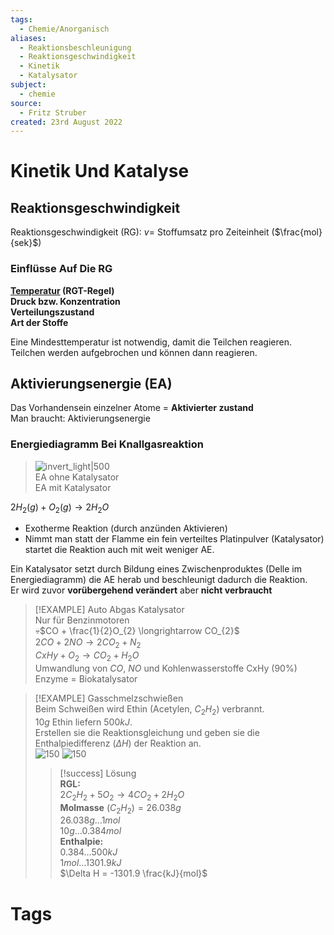 ```yaml
---
tags:
  - Chemie/Anorganisch
aliases:
  - Reaktionsbeschleunigung
  - Reaktionsgeschwindigkeit
  - Kinetik
  - Katalysator
subject:
  - chemie
source:
  - Fritz Struber
created: 23rd August 2022
---
```


# Kinetik Und Katalyse

## Reaktionsgeschwindigkeit

Reaktionsgeschwindigkeit (RG): $v=$ Stoffumsatz pro Zeiteinheit ($\frac{mol}{sek}$)

### Einflüsse Auf Die RG

**[Temperatur](../Physik/Temperatur%20und%20Teilchenmodell.md) (RGT-Regel)**  
**Druck bzw. Konzentration**  
**Verteilungszustand**  
**Art der Stoffe**

Eine Mindesttemperatur ist notwendig, damit die Teilchen reagieren.  
Teilchen werden aufgebrochen und können dann reagieren.

## Aktivierungsenergie (EA)

Das Vorhandensein einzelner Atome = **Aktivierter zustand**  
Man braucht: Aktivierungsenergie

### Energiediagramm Bei Knallgasreaktion

>![invert_light|500](assets/AE.png)  
>EA ohne Katalysator  
>EA mit Katalysator

$2 H_{2}(g)+O_{2}(g)\longrightarrow 2H_{2}O$
- Exotherme Reaktion (durch anzünden Aktivieren)
- Nimmt man statt der Flamme ein fein verteiltes Platinpulver (Katalysator) startet die Reaktion auch mit weit weniger AE.

Ein Katalysator setzt durch Bildung eines Zwischenproduktes (Delle im Energiediagramm) die AE herab und beschleunigt dadurch die Reaktion.  
Er wird zuvor **vorübergehend verändert** aber **nicht verbraucht**

> [!EXAMPLE] Auto Abgas Katalysator  
> Nur für Benzinmotoren  
> 💀$CO + \frac{1}{2}O_{2} \longrightarrow CO_{2}$  
> $2CO + 2NO \longrightarrow 2CO_{2} + N_{2}$  
> $CxHy + O_{2} \longrightarrow CO_{2} + H_{2}O$  
> Umwandlung von $CO$, $NO$ und Kohlenwasserstoffe CxHy (90%)  
> Enzyme = Biokatalysator

> [!EXAMPLE] Gasschmelzschwießen  
> Beim Schweißen wird Ethin (Acetylen, $C_{2}H_{2}$) verbrannt.  
> $10g$ Ethin liefern $500kJ$.  
> Erstellen sie die Reaktionsgleichung und geben sie die Enthalpiedifferenz ($\Delta H$) der Reaktion an.  
> ![150](assets/C.png) ![150](assets/H.png)
>
> > [!success] Lösung  
> > **RGL:**  
> > $2C_{2}H_{2}+5O_{2}\longrightarrow 4CO_{2} + 2H_{2}O$  
> > **Molmasse** $(C_{2}H_{2}) = 26.038g$  
> > $26.038g \dots 1mol$  
> > $10g \dots 0.384mol$  
> > **Enthalpie:**  
> > $0.384\dots 500kJ$  
> > $1mol\dots 1301.9kJ$  
> > $\Delta H = -1301.9 \frac{kJ}{mol}$

# Tags